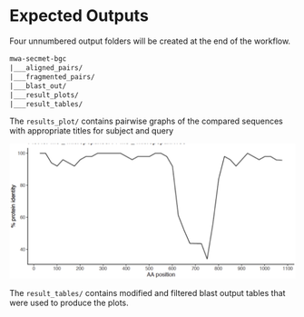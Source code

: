# Expected Outputs

Four unnumbered output folders will be created at the end of the workflow.

```
mwa-secmet-bgc
|___aligned_pairs/
|___fragmented_pairs/
|___blast_out/
|___result_plots/
|___result_tables/
```

The `results_plot/` contains pairwise graphs of the compared sequences with appropriate titles for subject and query

![Example_plot](https://github.com/somakchowdhury/mwa-secmet-bgc/blob/master/docs/imgs/plot.png)

The `result_tables/` contains modified and filtered blast output tables that were used to produce the plots. 

